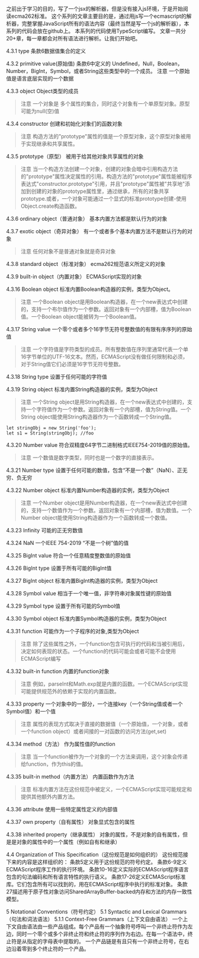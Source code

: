 之前出于学习的目的，写了一个jsx的解析器，但是没有接入js环境，于是开始阅读ecma262标准。
这个系列的文章主要目的是，通过用js写一个ecmascript的解析器，完整掌握JavaScript所有的语法内容（最终当然是写一个js的解析器），本系列的代码会放在github上。
本系列的代码使用TypeScript编写。
文章一共分20+章，每一章都会对所有语法进行解析。让我们开始吧。

4.3.1 type
条款6数据值集合的定义

4.3.2 primitive value(原始值)
条款6中定义的 Undefined，Null，Boolean，Number，BigInt，Symbol，或者String这些类型中的一个成员。
注意 一个原始值是语言底层实现的一个数据

4.3.3 object
Object类型的成员
>注意 一个对象是 多个属性的集合，同时这个对象有一个单原型对象。原型可能为null(空)值

4.3.4 constructor
创建和初始化对象们的函数对象
>注意 构造方法的"prototype"属性的值是一个原型对象，这个原型对象被用于实现继承和共享属性。

4.3.5 prototype（原型）
被用于给其他对象共享属性的对象
>注意 当一个构造方法创建一个对象，创建的对象会暗中引用构造方法的"prototype"属性决定属性的引用。构造方法的"prototype"属性能被程序表达式"constructor.prototype"引用，并且"prototype"属性被"共享地"添加到创建的对象的prototype属性里，通过继承，所有的对象共享prototype.或者，一个对象可能通过一个显式的标准prototype创建-使用Object.create构造函数。

4.3.6 ordinary object（普通对象）
基本内置方法都是默认行为的对象

4.3.7 exotic object（奇异对象）
有一个或者多个基本内置方法不是默认行为的对象
>注意 任何对象不是普通对象就是奇异对象

4.3.8 standard object（标准对象）
ecma262规范语义所定义的对象

4.3.9 built-in object（内置对象）
ECMAScript实现的对象

4.3.16 Boolean object
标准内置Boolean构造器的实例，类型为Object。
>注意 一个Boolean object是用Boolean构造器，在一个new表达式中创建的，支持一个布尔值作为一个参数。返回对象有一个内部槽，值为Boolean值。一个Boolean object能被转为一个Boolean值。

4.3.17 String value
一个零个或者多个16字节无符号整数值的有限有序序列的原始值
>注意 一个字符值是字符类型的成员。所有整数值在序列里通常代表一个单16字节单位的UTF-16文本。然而，ECMAScript没有做任何限制和必须，对于String值它们必须是16字节无符号整数。

4.3.18 String type
设置于任何可能的字符值

4.3.19 String object
标准内置String构造器的实例，类型为Object
>注意 一个String object是用String构造器，在一个new表达式中创建的，支持一个字符值作为一个参数。返回对象有一个内部槽，值为String值。一个String object能使用String构造器作为一个函数转成一个String值。
```
let stringObj = new String('foo');
let s1 = String(stringObj); //foo
```

4.3.20 Number value
符合双精度64字节二进制格式IEEE754-2019值的原始值。
>注意 一个数值是数字类型，同时也是一个数字的直接表示。

4.3.21 Number type
设置于任何可能的数值，包含“不是一个数”（NaN）、正无穷、负无穷

4.3.22 Number object
标准内置Number构造器的实例，类型为Object
>注意 一个Number object是用Number构造器，在一个new表达式中创建的，支持一个数值作为一个参数。返回对象有一个内部槽，值为数值。一个Number object能使用String构造器作为一个函数转成一个数值。

4.3.23 Infinity
可能的正无穷数值

4.3.24 NaN
一个IEEE 754-2019 “不是一个树”值的值

4.3.25 BigInt value
符合一个任意精度整数值的原始值

4.3.26 BigInt type
设置于所有可能的BigInt值

4.3.27 BigInt object
标准内置BigInt构造器的实例，类型为Object

4.3.28 Symbol value
相当于一个唯一值，非字符串对象属性键的原始值

4.3.29 Symbol type
设置于所有可能的Symbol值

4.3.30 Symbol object
标准内置Symbol构造器的实例，类型为Object

4.3.31 function
可能作为一个子程序的对象,类型为Object
>注意 除了这些属性之外，一个function包含可执行的代码和当被引用后，决定如何表现的状态。一个function的代码可能会或者可能不会使用ECMAScript编写

4.3.32 built-in function
内置的function对象
>注意 例如，parseInt和Math.exp就是内置的函数。一个ECMAScript实现可能提供规范外的依赖于实现的内置函数。

4.3.33 property
一个对象中的一部分，一个连接key（一个String值或者一个Symbol值）和一个值
>注意 属性的表现方式取决于直接的数据值（一个原始值，一个对象，或者一个function object）或者间接的一对函数的访问方法(get,set)

4.3.34 method（方法）
作为属性值的function
>注意 当一个function被作为一个对象的一个方法来调用，这个对象会传递给function，作为this的值。

4.3.35 built-in method（内置方法）
内置函数作为方法
>注意 标准内置方法在这份规范中被定义，一个ECMAScript实现可能规定和提供其他额外内置方法。

4.3.36 attribute
使用一些特定属性定义的内部值

4.3.37 own property（自有属性）
对象显式包含的属性

4.3.38 inherited property（继承属性）
对象的属性，不是对象的自有属性，但是是对象的属性中的一个属性（例如自有和继承）

4.4 Organization of This Specification（这份规范是如何组织的）
这份规范接下来的内容是这样组织的：
条款5定义用于这份规范的符号约定。
条款6-9定义ECMAScript程序工作的执行环境。
条款10-16定义实际的ECMAScript程序语言包含的句法编码和所有语言特性的执行语义。
条款17-26定义ECMAScript标准库。它们包含所有可以找到的，用在ECMAScript程序中执行的标准对象。
条款27描述用于原子性对象访问SharedArrayBuffer-backed内存和方法的内存一致性模型。


5 Notational Conventions（符号约定）
5.1 Syntactic and Lexical Grammars（句法和词法语法）
5.1.1 Context-Free Grammars（上下文自由语法）
一个上下文自由语法由一些产品组成。每个产品有一个抽象符号呼叫一个非终止符作为左边，同时一个零个或多个非终止符和终止符的序列作为右边。在每一个语法中，终止符是从指定的字母表中提取的。
一个产品链是有且只有一个非终止符号，在右边沿着零到多个终止符的一个产品。








